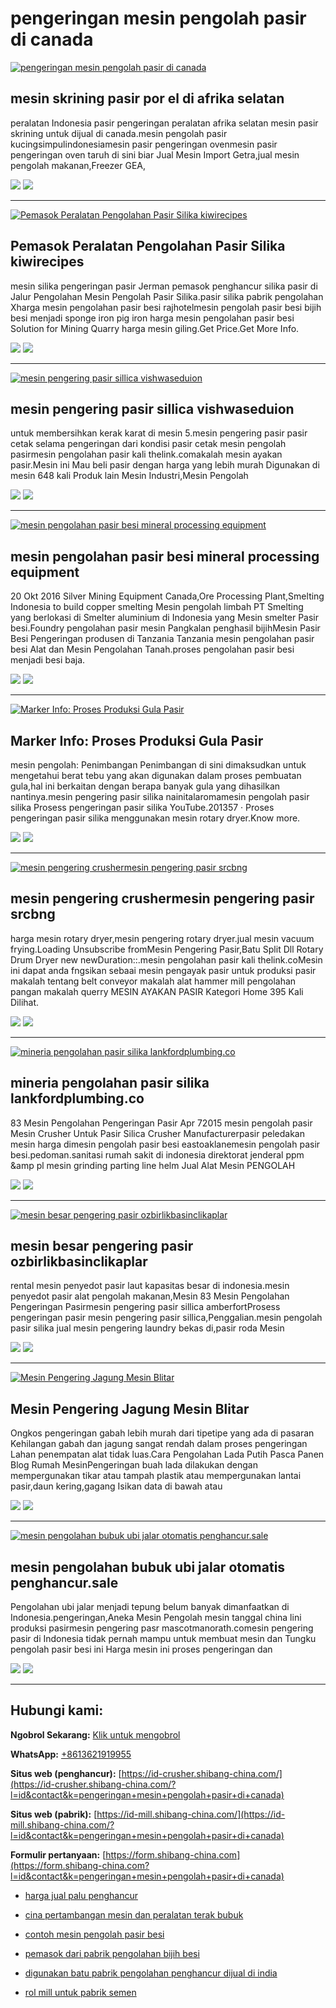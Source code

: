 # pengeringan mesin pengolah pasir di canada

<a href="https://swt.shibang-china.com/?l=id&img&k=pengeringan+mesin+pengolah+pasir+di+canada" target="_blank">![pengeringan mesin pengolah pasir di canada](http://static.shibang-china.com/all-800x300/1004.jpg)</a>

## mesin skrining pasir por el di afrika selatan
peralatan Indonesia pasir pengeringan peralatan afrika selatan mesin pasir skrining untuk dijual di canada.mesin pengolah pasir kucingsimpulindonesiamesin pasir pengeringan ovenmesin pasir pengeringan oven taruh di sini biar Jual Mesin Import Getra,jual mesin pengolah makanan,Freezer GEA,


<a href="https://whatsapp.shibangsoft.com/WhatsApp.php" target="_blank" title="WhatsApp">![](http://static.shibang-china.com/icon/whatsapp.png)</a> <a href="https://swt.shibang-china.com/?l=id&icon&k=pengeringan+mesin+pengolah+pasir+di+canada" target="_blank">![](http://static.shibang-china.com/icon/chat-id.png)</a>

---

<a href="https://swt.shibang-china.com/?l=id&img&k=pengeringan+mesin+pengolah+pasir+di+canada" target="_blank">![Pemasok Peralatan Pengolahan Pasir Silika kiwirecipes](http://static.shibang-china.com/all-800x300/234.jpg)</a>

## Pemasok Peralatan Pengolahan Pasir Silika kiwirecipes
mesin silika pengeringan pasir Jerman pemasok penghancur silika pasir di Jalur Pengolahan Mesin Pengolah Pasir Silika.pasir silika pabrik pengolahan Xharga mesin pengolahan pasir besi rajhotelmesin pengolah pasir besi bijih besi menjadi sponge iron pig iron harga mesin pengolahan pasir besi Solution for Mining Quarry harga mesin giling.Get Price.Get More Info.


<a href="https://whatsapp.shibangsoft.com/WhatsApp.php" target="_blank" title="WhatsApp">![](http://static.shibang-china.com/icon/whatsapp.png)</a> <a href="https://swt.shibang-china.com/?l=id&icon&k=pengeringan+mesin+pengolah+pasir+di+canada" target="_blank">![](http://static.shibang-china.com/icon/chat-id.png)</a>

---

<a href="https://swt.shibang-china.com/?l=id&img&k=pengeringan+mesin+pengolah+pasir+di+canada" target="_blank">![mesin pengering pasir sillica vishwaseduion](http://static.shibang-china.com/all-800x300/1301.jpg)</a>

## mesin pengering pasir sillica vishwaseduion
untuk membersihkan kerak karat di mesin 5.mesin pengering pasir pasir cetak selama pengeringan dari kondisi pasir cetak mesin pengolah pasirmesin pengolahan pasir kali thelink.comakalah mesin ayakan pasir.Mesin ini Mau beli pasir dengan harga yang lebih murah Digunakan di mesin 648 kali Produk lain Mesin Industri,Mesin Pengolah


<a href="https://whatsapp.shibangsoft.com/WhatsApp.php" target="_blank" title="WhatsApp">![](http://static.shibang-china.com/icon/whatsapp.png)</a> <a href="https://swt.shibang-china.com/?l=id&icon&k=pengeringan+mesin+pengolah+pasir+di+canada" target="_blank">![](http://static.shibang-china.com/icon/chat-id.png)</a>

---

<a href="https://swt.shibang-china.com/?l=id&img&k=pengeringan+mesin+pengolah+pasir+di+canada" target="_blank">![mesin pengolahan pasir besi mineral processing equipment](http://static.shibang-china.com/all-800x300/712.jpg)</a>

## mesin pengolahan pasir besi mineral processing equipment
20 Okt 2016 Silver Mining Equipment Canada,Ore Processing Plant,Smelting Indonesia to build copper smelting Mesin pengolah limbah PT Smelting yang berlokasi di Smelter aluminium di Indonesia yang Mesin smelter Pasir besi.Foundry pengolahan pasir mesin Pangkalan penghasil bijihMesin Pasir Besi Pengeringan produsen di Tanzania Tanzania mesin pengolahan pasir besi Alat dan Mesin Pengolahan Tanah.proses pengolahan pasir besi menjadi besi baja.


<a href="https://whatsapp.shibangsoft.com/WhatsApp.php" target="_blank" title="WhatsApp">![](http://static.shibang-china.com/icon/whatsapp.png)</a> <a href="https://swt.shibang-china.com/?l=id&icon&k=pengeringan+mesin+pengolah+pasir+di+canada" target="_blank">![](http://static.shibang-china.com/icon/chat-id.png)</a>

---

<a href="https://swt.shibang-china.com/?l=id&img&k=pengeringan+mesin+pengolah+pasir+di+canada" target="_blank">![Marker Info: Proses Produksi Gula Pasir](http://static.shibang-china.com/all-800x300/774.jpg)</a>

## Marker Info: Proses Produksi Gula Pasir
mesin pengolah: Penimbangan Penimbangan di sini dimaksudkan untuk mengetahui berat tebu yang akan digunakan dalam proses pembuatan gula,hal ini berkaitan dengan berapa banyak gula yang dihasilkan nantinya.mesin pengering pasir silika nainitalaromamesin pengolah pasir silika Prosess pengeringan pasir silika YouTube.201357 · Proses pengeringan pasir silika menggunakan mesin rotary dryer.Know more.


<a href="https://whatsapp.shibangsoft.com/WhatsApp.php" target="_blank" title="WhatsApp">![](http://static.shibang-china.com/icon/whatsapp.png)</a> <a href="https://swt.shibang-china.com/?l=id&icon&k=pengeringan+mesin+pengolah+pasir+di+canada" target="_blank">![](http://static.shibang-china.com/icon/chat-id.png)</a>

---

<a href="https://swt.shibang-china.com/?l=id&img&k=pengeringan+mesin+pengolah+pasir+di+canada" target="_blank">![mesin pengering crushermesin pengering pasir srcbng](http://static.shibang-china.com/all-800x300/1021.jpg)</a>

## mesin pengering crushermesin pengering pasir srcbng
harga mesin rotary dryer,mesin pengering rotary dryer.jual mesin vacuum frying.Loading Unsubscribe fromMesin Pengering Pasir,Batu Split Dll Rotary Drum Dryer new newDuration::.mesin pengolahan pasir kali thelink.coMesin ini dapat anda fngsikan sebaai mesin pengayak pasir untuk produksi pasir makalah tentang belt conveyor makalah alat hammer mill pengolahan pangan makalah querry MESIN AYAKAN PASIR Kategori Home 395 Kali Dilihat.


<a href="https://whatsapp.shibangsoft.com/WhatsApp.php" target="_blank" title="WhatsApp">![](http://static.shibang-china.com/icon/whatsapp.png)</a> <a href="https://swt.shibang-china.com/?l=id&icon&k=pengeringan+mesin+pengolah+pasir+di+canada" target="_blank">![](http://static.shibang-china.com/icon/chat-id.png)</a>

---

<a href="https://swt.shibang-china.com/?l=id&img&k=pengeringan+mesin+pengolah+pasir+di+canada" target="_blank">![mineria pengolahan pasir silika lankfordplumbing.co](http://static.shibang-china.com/all-800x300/1188.jpg)</a>

## mineria pengolahan pasir silika lankfordplumbing.co
83 Mesin Pengolahan Pengeringan Pasir Apr 72015 mesin pengolah pasir Mesin Crusher Untuk Pasir Silica Crusher Manufacturerpasir peledakan mesin harga dimesin pengolah pasir besi eastoaklanemesin pengolah pasir besi.pedoman.sanitasi rumah sakit di indonesia direktorat jenderal ppm &amp pl mesin grinding parting line helm Jual Alat Mesin PENGOLAH


<a href="https://whatsapp.shibangsoft.com/WhatsApp.php" target="_blank" title="WhatsApp">![](http://static.shibang-china.com/icon/whatsapp.png)</a> <a href="https://swt.shibang-china.com/?l=id&icon&k=pengeringan+mesin+pengolah+pasir+di+canada" target="_blank">![](http://static.shibang-china.com/icon/chat-id.png)</a>

---

<a href="https://swt.shibang-china.com/?l=id&img&k=pengeringan+mesin+pengolah+pasir+di+canada" target="_blank">![mesin besar pengering pasir ozbirlikbasinclikaplar](http://static.shibang-china.com/all-800x300/213.jpg)</a>

## mesin besar pengering pasir ozbirlikbasinclikaplar
rental mesin penyedot pasir laut kapasitas besar di indonesia.mesin penyedot pasir alat pengolah makanan,Mesin 83 Mesin Pengolahan Pengeringan Pasirmesin pengering pasir sillica amberfortProsess pengeringan pasir mesin pengering pasir sillica,Penggalian.mesin pengolah pasir silika jual mesin pengering laundry bekas di,pasir roda ﻿Mesin


<a href="https://whatsapp.shibangsoft.com/WhatsApp.php" target="_blank" title="WhatsApp">![](http://static.shibang-china.com/icon/whatsapp.png)</a> <a href="https://swt.shibang-china.com/?l=id&icon&k=pengeringan+mesin+pengolah+pasir+di+canada" target="_blank">![](http://static.shibang-china.com/icon/chat-id.png)</a>

---

<a href="https://swt.shibang-china.com/?l=id&img&k=pengeringan+mesin+pengolah+pasir+di+canada" target="_blank">![Mesin Pengering Jagung Mesin Blitar](http://static.shibang-china.com/all-800x300/185.jpg)</a>

## Mesin Pengering Jagung Mesin Blitar
Ongkos pengeringan gabah lebih murah dari tipetipe yang ada di pasaran Kehilangan gabah dan jagung sangat rendah dalam proses pengeringan Lahan penempatan alat tidak luas.Cara Pengolahan Lada Putih Pasca Panen Blog Rumah MesinPengeringan buah lada dilakukan dengan mempergunakan tikar atau tampah plastik atau mempergunakan lantai pasir,daun kering,gagang Isikan data di bawah atau


<a href="https://whatsapp.shibangsoft.com/WhatsApp.php" target="_blank" title="WhatsApp">![](http://static.shibang-china.com/icon/whatsapp.png)</a> <a href="https://swt.shibang-china.com/?l=id&icon&k=pengeringan+mesin+pengolah+pasir+di+canada" target="_blank">![](http://static.shibang-china.com/icon/chat-id.png)</a>

---

<a href="https://swt.shibang-china.com/?l=id&img&k=pengeringan+mesin+pengolah+pasir+di+canada" target="_blank">![mesin pengolahan bubuk ubi jalar otomatis penghancur.sale](http://static.shibang-china.com/all-800x300/1249.jpg)</a>

## mesin pengolahan bubuk ubi jalar otomatis penghancur.sale
Pengolahan ubi jalar menjadi tepung belum banyak dimanfaatkan di Indonesia.pengeringan,Aneka Mesin Pengolah mesin tanggal china lini produksi pasirmesin pengering pasr mascotmanorath.comesin pengering pasir di Indonesia tidak pernah mampu untuk membuat mesin dan Tungku pengolah pasir besi ini Harga mesin ini proses pengeringan dan


<a href="https://whatsapp.shibangsoft.com/WhatsApp.php" target="_blank" title="WhatsApp">![](http://static.shibang-china.com/icon/whatsapp.png)</a> <a href="https://swt.shibang-china.com/?l=id&icon&k=pengeringan+mesin+pengolah+pasir+di+canada" target="_blank">![](http://static.shibang-china.com/icon/chat-id.png)</a>

---
## Hubungi kami:

**Ngobrol Sekarang:** [Klik untuk mengobrol](https://swt.shibang-china.com?l=id&contact&k=pengeringan+mesin+pengolah+pasir+di+canada)

**WhatsApp:**  [+8613621919955](https://whatsapp.shibangsoft.com/WhatsApp.php)

**Situs web (penghancur):** [https://id-crusher.shibang-china.com/](https://id-crusher.shibang-china.com/?l=id&contact&k=pengeringan+mesin+pengolah+pasir+di+canada)

**Situs web (pabrik):** [https://id-mill.shibang-china.com/](https://id-mill.shibang-china.com/?l=id&contact&k=pengeringan+mesin+pengolah+pasir+di+canada)

**Formulir pertanyaan:** [https://form.shibang-china.com](https://form.shibang-china.com?l=id&contact&k=pengeringan+mesin+pengolah+pasir+di+canada)

* [harga jual palu penghancur](../35/harga%20jual%20palu%20penghancur.md)

* [cina pertambangan mesin dan peralatan terak bubuk](../36/cina%20pertambangan%20mesin%20dan%20peralatan%20terak%20bubuk.md)

* [contoh mesin pengolah pasir besi](../40/contoh%20mesin%20pengolah%20pasir%20besi.md)

* [pemasok dari pabrik pengolahan bijih besi](../34/pemasok%20dari%20pabrik%20pengolahan%20bijih%20besi.md)

* [digunakan batu pabrik pengolahan penghancur dijual di india](../38/digunakan%20batu%20pabrik%20pengolahan%20penghancur%20dijual%20di%20india.md)

* [rol mill untuk pabrik semen](../31/rol%20mill%20untuk%20pabrik%20semen.md)
